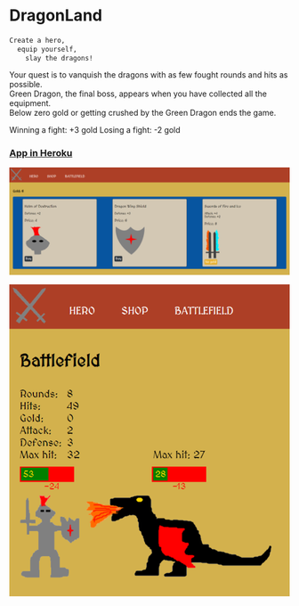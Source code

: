 # DragonLand

```
Create a hero,
  equip yourself,
    slay the dragons!
```

Your quest is to vanquish the dragons with as few fought rounds and hits as possible.<br/>
Green Dragon, the final boss, appears when you have collected all the equipment.<br/>
Below zero gold or getting crushed by the Green Dragon ends the game.<br/>

Winning a fight: +3 gold
Losing a fight: -2 gold

### [App in Heroku](https://dragon-land.herokuapp.com/)

![Shop](https://github.com/villeverkkonen/dragonland/blob/master/documentation/images/shop.png)

![Battlefield](https://github.com/villeverkkonen/dragonland/blob/master/documentation/images/battlefield.png)